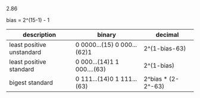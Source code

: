 2.86

bias = 2^(15-1) - 1

|description| binary | decimal |
|-----------|--------|---------|
|least positive unstandard| 0 0000...(15) 0 000...(62)1 | 2^(1-bias-63) |
|least positive standard| 0 000...(14)1 1 000....(63) | 2^(1-bias) |
|bigest standard| 0 111...(14)0 1 111...(63) | 2^bias * (2-2^-63) |


